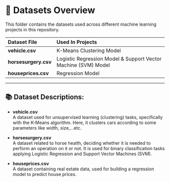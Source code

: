 # 📄 Datasets Overview

This folder contains the datasets used across different machine learning projects in this repository.

| Dataset File            | Used In Projects                                    |
| :----------------------- | :-------------------------------------------------- |
| **vehicle.csv**          | K-Means Clustering Model                            |
| **horsesurgery.csv**     | Logistic Regression Model & Support Vector Machine (SVM) Model |
| **houseprices.csv**      | Regression Model                                    |

---

## 📚 Dataset Descriptions:

- **vehicle.csv**  
  A dataset used for unsupervised learning (clustering) tasks, specifically with the K-Means algorithm. Here, it clusters cars according to some parameters like width, size,...etc.

- **horsesurgery.csv**  
  A dataset related to horse health, deciding whether it is needed to perform an operation on it or not. It is used for binary classification tasks applying Logistic Regression and Support Vector Machines (SVM).

- **houseprices.csv**  
  A dataset containing real estate data, used for building a regression model to predict house prices.
